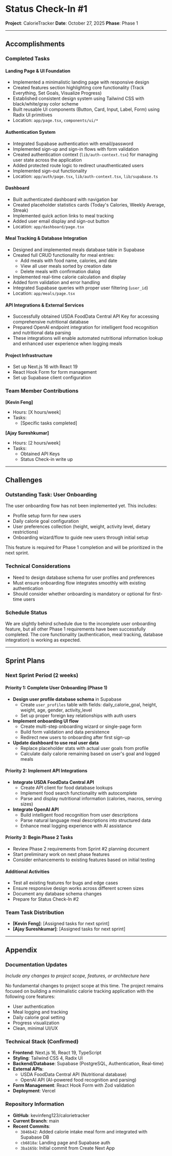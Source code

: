 # Status Check-In #1

**Project**: CalorieTracker
**Date**: October 27, 2025
**Phase**: Phase 1

---

## Accomplishments

### Completed Tasks

#### Landing Page & UI Foundation

- Implemented a minimalistic landing page with responsive design
- Created features section highlighting core functionality (Track Everything, Set Goals, Visualize Progress)
- Established consistent design system using Tailwind CSS with black/white/gray color scheme
- Built reusable UI components (Button, Card, Input, Label, Form) using Radix UI primitives
- Location: `app/page.tsx`, `components/ui/*`

#### Authentication System

- Integrated Supabase authentication with email/password
- Implemented sign-up and sign-in flows with form validation
- Created authentication context (`lib/auth-context.tsx`) for managing user state across the application
- Added protected route logic to redirect unauthenticated users
- Implemented sign-out functionality
- Location: `app/auth/page.tsx`, `lib/auth-context.tsx`, `lib/supabase.ts`

#### Dashboard

- Built authenticated dashboard with navigation bar
- Created placeholder statistics cards (Today's Calories, Weekly Average, Streak)
- Implemented quick action links to meal tracking
- Added user email display and sign-out button
- Location: `app/dashboard/page.tsx`

#### Meal Tracking & Database Integration

- Designed and implemented meals database table in Supabase
- Created full CRUD functionality for meal entries:
  - Add meals with food name, calories, and date
  - View all user meals sorted by creation date
  - Delete meals with confirmation dialog
- Implemented real-time calorie calculation and display
- Added form validation and error handling
- Integrated Supabase queries with proper user filtering (`user_id`)
- Location: `app/meals/page.tsx`

#### API Integrations & External Services

- Successfully obtained USDA FoodData Central API Key for accessing comprehensive nutritional database
- Prepared OpenAI endpoint integration for intelligent food recognition and nutritional data parsing
- These integrations will enable automated nutritional information lookup and enhanced user experience when logging meals

#### Project Infrastructure

- Set up Next.js 16 with React 19
- React Hook Form for form management
- Set up Supabase client configuration

### Team Member Contributions

**[Kevin Feng]**

- Hours: [X hours/week]
- Tasks:
  - [Specific tasks completed]

**[Ajay Sureshkumar]**

- Hours: [2 hours/week]
- Tasks:
  - Obtained API Keys
  - Status Check-in write up

---

## Challenges

### Outstanding Task: User Onboarding

The user onboarding flow has not been implemented yet. This includes:

- Profile setup form for new users
- Daily calorie goal configuration
- User preferences collection (height, weight, activity level, dietary restrictions)
- Onboarding wizard/flow to guide new users through initial setup

This feature is required for Phase 1 completion and will be prioritized in the next sprint.

### Technical Considerations

- Need to design database schema for user profiles and preferences
- Must ensure onboarding flow integrates smoothly with existing authentication
- Should consider whether onboarding is mandatory or optional for first-time users

### Schedule Status

We are slightly behind schedule due to the incomplete user onboarding feature, but all other Phase 1 requirements have been successfully completed. The core functionality (authentication, meal tracking, database integration) is working as expected.

---

## Sprint Plans

### Next Sprint Period (2 weeks)

#### Priority 1: Complete User Onboarding (Phase 1)

- **Design user profile database schema** in Supabase
  - Create `user_profiles` table with fields: daily_calorie_goal, height, weight, age, gender, activity_level
  - Set up proper foreign key relationships with auth users
- **Implement onboarding UI flow**
  - Create multi-step onboarding wizard or single-page form
  - Build form validation and data persistence
  - Redirect new users to onboarding after first sign-up
- **Update dashboard to use real user data**
  - Replace placeholder stats with actual user goals from profile
  - Calculate daily calorie remaining based on user's goal and logged meals

#### Priority 2: Implement API Integrations

- **Integrate USDA FoodData Central API**
  - Create API client for food database lookups
  - Implement food search functionality with autocomplete
  - Parse and display nutritional information (calories, macros, serving sizes)
- **Integrate OpenAI API**
  - Build intelligent food recognition from user descriptions
  - Parse natural language meal descriptions into structured data
  - Enhance meal logging experience with AI assistance

#### Priority 3: Begin Phase 2 Tasks

- Review Phase 2 requirements from Sprint #2 planning document
- Start preliminary work on next phase features
- Consider enhancements to existing features based on initial testing

#### Additional Activities

- Test all existing features for bugs and edge cases
- Ensure responsive design works across different screen sizes
- Document any database schema changes
- Prepare for Status Check-In #2

### Team Task Distribution

- **[Kevin Feng]**: [Assigned tasks for next sprint]
- **[Ajay Sureshkumar]**: [Assigned tasks for next sprint]

---

## Appendix

### Documentation Updates

_Include any changes to project scope, features, or architecture here_

No fundamental changes to project scope at this time. The project remains focused on building a minimalistic calorie tracking application with the following core features:

- User authentication
- Meal logging and tracking
- Daily calorie goal setting
- Progress visualization
- Clean, minimal UI/UX

### Technical Stack (Confirmed)

- **Frontend**: Next.js 16, React 19, TypeScript
- **Styling**: Tailwind CSS 4, Radix UI
- **Backend/Database**: Supabase (PostgreSQL, Authentication, Real-time)
- **External APIs**:
  - USDA FoodData Central API (Nutritional database)
  - OpenAI API (AI-powered food recognition and parsing)
- **Form Management**: React Hook Form with Zod validation
- **Deployment**: Vercel

### Repository Information

- **GitHub**: kevinfeng123/calorietracker
- **Current Branch**: main
- **Recent Commits**:
  - `3846b42`: Added calorie intake meal form and integrated with Supabase DB
  - `cb6818a`: Landing page and Supabase auth
  - `3ba165b`: Initial commit from Create Next App
